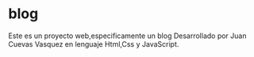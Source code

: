 # blog
Este es un proyecto web,especificamente un blog Desarrollado por Juan Cuevas Vasquez en lenguaje Html,Css y JavaScript.

